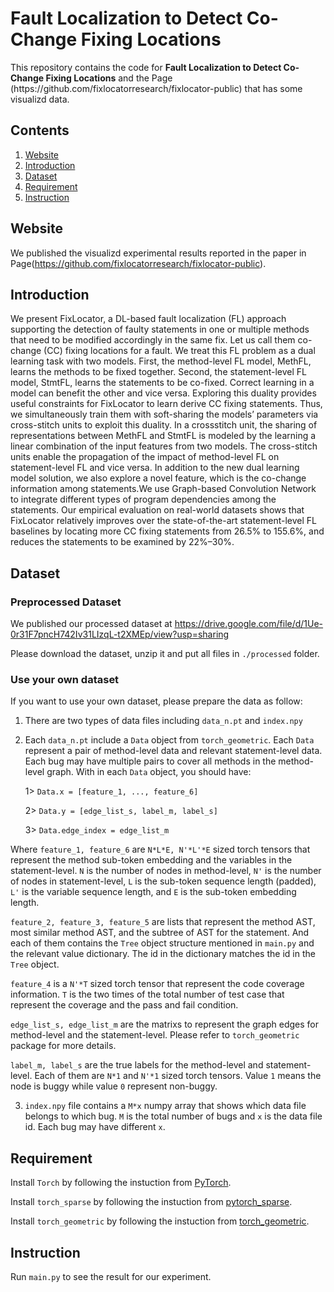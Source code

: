 # Fault Localization to Detect Co-Change Fixing Locations

<p aligh="center"> This repository contains the code for <b>Fault Localization to Detect Co-Change Fixing Locations</b> and the Page (https://github.com/fixlocatorresearch/fixlocator-public) that has some visualizd data. </p>

## Contents
1. [Website](#Website)
2. [Introduction](#Introduction)
3. [Dataset](#Dataset)
4. [Requirement](#Requirement)
5. [Instruction](#Instruction)


## Website

We published the visualizd experimental results reported in the paper in Page(https://github.com/fixlocatorresearch/fixlocator-public).


## Introduction

We present FixLocator, a DL-based fault localization (FL) approach
supporting the detection of faulty statements in one or multiple
methods that need to be modified accordingly in the same fix. Let 
us call them co-change (CC) fixing locations for a fault. We treat
this FL problem as a dual learning task with two models. First,
the method-level FL model, MethFL, learns the methods to be fixed
together. Second, the statement-level FL model, StmtFL, learns the
statements to be co-fixed. Correct learning in a model can benefit
the other and vice versa. Exploring this duality provides useful
constraints for FixLocator to learn derive CC fixing statements.
Thus, we simultaneously train them with soft-sharing the models’
parameters via cross-stitch units to exploit this duality. In a crossstitch
unit, the sharing of representations between MethFL and StmtFL
is modeled by the learning a linear combination of the input features
from two models. The cross-stitch units enable the propagation
of the impact of method-level FL on statement-level FL and vice
versa. In addition to the new dual learning model solution, we also
explore a novel feature, which is the co-change information among
statements.We use Graph-based Convolution Network to integrate
different types of program dependencies among the statements. Our
empirical evaluation on real-world datasets shows that FixLocator
relatively improves over the state-of-the-art statement-level FL
baselines by locating more CC fixing statements from 26.5% to
155.6%, and reduces the statements to be examined by 22%–30%.

## Dataset

### Preprocessed Dataset

We published our processed dataset at https://drive.google.com/file/d/1Ue-0r31F7pncH742Iv31LIzqL-t2XMEp/view?usp=sharing

Please download the dataset, unzip it and put all files in ```./processed``` folder.

### Use your own dataset

If you want to use your own dataset, please prepare the data as follow:

1. There are two types of data files including ```data_n.pt``` and ```index.npy```

2. Each ```data_n.pt``` include a ```Data``` object from ```torch_geometric```. Each ```Data``` represent a pair of method-level data and relevant statement-level data. Each bug may have multiple pairs to cover all methods in the method-level graph. With in each ```Data``` object, you should have:
	
	1> ```Data.x = [feature_1, ..., feature_6]```
	
	2> ```Data.y = [edge_list_s, label_m, label_s]```
	
	3> ```Data.edge_index = edge_list_m```
	
Where ```feature_1, feature_6``` are ```N*L*E, N'*L'*E``` sized torch tensors that represent the method sub-token embedding and the variables in the statement-level. ```N``` is the number of nodes in method-level, ```N'``` is the number of nodes in statement-level, ```L``` is the sub-token sequence length (padded), ```L'``` is the variable sequence length, and ```E``` is the sub-token embedding length.

```feature_2, feature_3, feature_5``` are lists that represent the method AST, most similar method AST, and the subtree of AST for the statement. And each of them contains the ```Tree``` object structure mentioned in ```main.py``` and the relevant value dictionary. The id in the dictionary matches the id in the ```Tree``` object.

```feature_4``` is a ```N'*T``` sized torch tensor that represent the code coverage information. ```T``` is the two times of the total number of test case that represent the coverage and the pass and fail condition.

```edge_list_s, edge_list_m``` are the matrixs to represent the graph edges for method-level and the statement-level. Please refer to ```torch_geometric``` package for more details.

```label_m, label_s``` are the true labels for the method-level and statement-level. Each of them are ```N*1``` and ```N'*1``` sized torch tensors. Value ```1``` means the node is buggy while value ```0``` represent non-buggy.
	
3. ```index.npy``` file contains a ```M*x``` numpy array that shows which data file belongs to which bug. ```M``` is the total number of bugs and ```x``` is the data file id. Each bug may have different ```x```.

## Requirement

Install ```Torch``` by following the instuction from [PyTorch](https://pytorch.org/get-started/locally).

Install ```torch_sparse``` by following the instuction from [pytorch_sparse](https://github.com/rusty1s/pytorch_sparse).

Install ```torch_geometric``` by following the instuction from [torch_geometric](https://pytorch-geometric.readthedocs.io/en/latest/notes/installation.html).


## Instruction

Run ```main.py``` to see the result for our experiment. 
